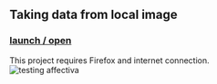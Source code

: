 ## Taking data from local image </br>

### [launch / open]( http://dsii-2018-unirsm.github.io/lucabarbieri/making_visible/face_tracking/index.html)
This project requires Firefox and internet connection.</br>
![testing affectiva](https://i.imgur.com/TtNpEo7.png)</br>
